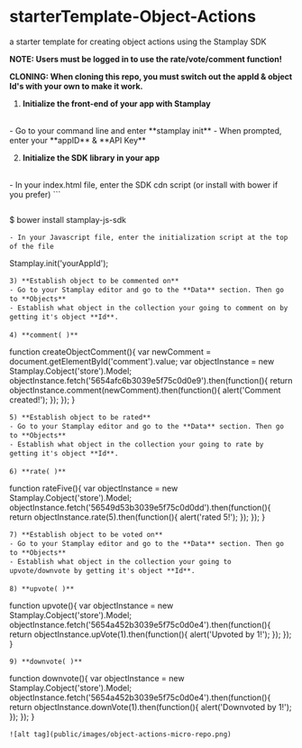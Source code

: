# starterTemplate-Object-Actions
a starter template for creating object actions using the Stamplay SDK

**NOTE: Users must be logged in to use the rate/vote/comment function!**

**CLONING: When cloning this repo, you must switch out the appId & object Id's with your own to make it work.**

 1) **Initialize the front-end of your app with Stamplay**
 <br>
- Go to your command line and enter **stamplay init**
- When prompted, enter your **appID** & **API Key**

2) **Initialize the SDK library in your app**
<br>
- In your index.html file, enter the SDK cdn script (or install with bower if you prefer)
```
<script src="//drrjhlchpvi7e.cloudfront.net/libs/stamplay-js-sdk/1.3.1/stamplay.min.js"></script>

```
```
$ bower install stamplay-js-sdk
```
- In your Javascript file, enter the initialization script at the top of the file
```
Stamplay.init('yourAppId');
```
3) **Establish object to be commented on**
- Go to your Stamplay editor and go to the **Data** section. Then go to **Objects**
- Establish what object in the collection your going to comment on by getting it's object **Id**.

4) **comment( )**
```
function createObjectComment(){
	var newComment = document.getElementById('comment').value;
	var objectInstance = new Stamplay.Cobject('store').Model;
	objectInstance.fetch('5654afc6b3039e5f75c0d0e9').then(function(){
    	return objectInstance.comment(newComment).then(function(){
    		alert('Comment created!');
    	});
    });
}
```
5) **Establish object to be rated**
- Go to your Stamplay editor and go to the **Data** section. Then go to **Objects**
- Establish what object in the collection your going to rate by getting it's object **Id**.

6) **rate( )**
```
function rateFive(){
	var objectInstance = new Stamplay.Cobject('store').Model;
	objectInstance.fetch('56549d53b3039e5f75c0d0dd').then(function(){
    	return objectInstance.rate(5).then(function(){
    		alert('rated 5!');
    	});
    });
}
```
7) **Establish object to be voted on**
- Go to your Stamplay editor and go to the **Data** section. Then go to **Objects**
- Establish what object in the collection your going to upvote/downvote by getting it's object **Id**.

8) **upvote( )**
```
function upvote(){
	var objectInstance = new Stamplay.Cobject('store').Model;
	objectInstance.fetch('5654a452b3039e5f75c0d0e4').then(function(){
    	return objectInstance.upVote(1).then(function(){
    		alert('Upvoted by 1!');
    	});
    });
}
```
9) **downvote( )**
```
function downvote(){
	var objectInstance = new Stamplay.Cobject('store').Model;
	objectInstance.fetch('5654a452b3039e5f75c0d0e4').then(function(){
    	return objectInstance.downVote(1).then(function(){
    		alert('Downvoted by 1!');
    	});
    });
}
```
![alt tag](public/images/object-actions-micro-repo.png)
